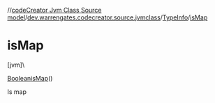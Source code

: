 //[codeCreator Jvm Class Source model](../../../index.md)/[dev.warrengates.codecreator.source.jvmclass](../index.md)/[TypeInfo](index.md)/[isMap](is-map.md)

# isMap

[jvm]\

[Boolean](https://docs.oracle.com/javase/8/docs/api/java/lang/Boolean.html)[isMap](is-map.md)()

Is map
